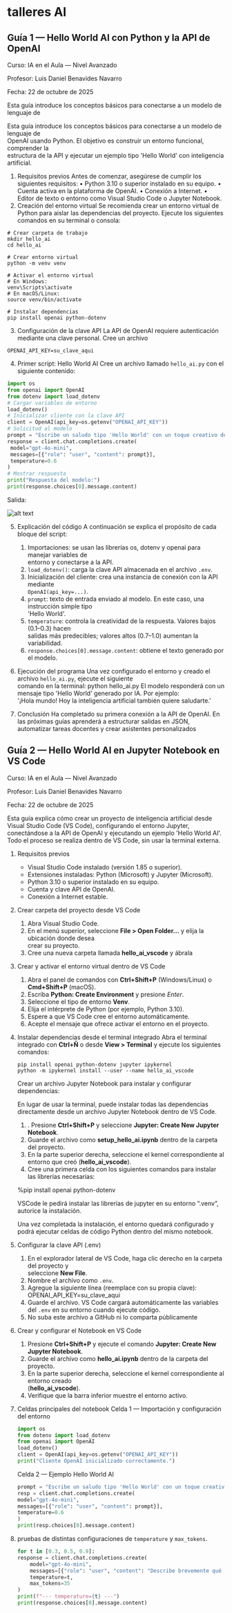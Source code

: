 # talleres AI 

## Guía 1 — Hello World AI con Python y la API de OpenAI

Curso:	IA	en	el	Aula	— Nivel	Avanzado		

Profesor:	Luis	Daniel	Benavides	Navarro

Fecha:	22	de	octubre	de	2025

Esta	guía	introduce	los	conceptos	básicos	para	conectarse	a	un	modelo	de	lenguaje	de

Esta	guía	introduce	los	conceptos	básicos	para	conectarse	a	un	modelo	de	lenguaje	de	
OpenAI	usando	Python.	El	objetivo	es	construir	un	entorno	funcional,	comprender	la	
estructura	de	la	API	y	ejecutar	un	ejemplo	tipo	'Hello	World'	con	inteligencia	artificial.

1. Requisitos previos
Antes	de	comenzar,	asegúrese	de	cumplir	los	siguientes	requisitos:
• Python	3.10	o	superior	instalado	en	su	equipo.
• Cuenta	activa	en	la	plataforma	de	OpenAI.
• Conexión	a	Internet.
• Editor	de	texto	o	entorno	como	Visual	Studio	Code	o	Jupyter	Notebook.
2. Creación del entorno virtual
Se	recomienda	crear	un	entorno	virtual	de	Python	para	aislar	las	dependencias	del	
proyecto.	Ejecute	los	siguientes	comandos	en	su	terminal	o	consola:

```
# Crear carpeta de trabajo
mkdir hello_ai
cd hello_ai
```

```
# Crear entorno virtual
python -m venv venv
```
```
# Activar el entorno virtual
# En Windows:
venv\Scripts\activate
# En macOS/Linux:
source venv/bin/activate
```

```
# Instalar dependencias
pip install openai python-dotenv
```

3. Configuración de la clave API
La	API	de	OpenAI	requiere	autenticación	mediante	una	clave	personal.	Cree	un	archivo

```
OPENAI_API_KEY=su_clave_aqui

```

4. Primer script: Hello World AI
Cree	un	archivo	llamado	`hello_ai.py`	con	el	siguiente	contenido:

``` python
import os
from openai import OpenAI
from dotenv import load_dotenv
# Cargar variables de entorno
load_dotenv()
# Inicializar cliente con la clave API
client = OpenAI(api_key=os.getenv("OPENAI_API_KEY"))
# Solicitud al modelo
prompt = "Escribe un saludo tipo 'Hello World' con un toque creativo de IA."
response = client.chat.completions.create(
 model="gpt-4o-mini",
 messages=[{"role": "user", "content": prompt}],
 temperature=0.6
)
# Mostrar respuesta
print("Respuesta del modelo:")
print(response.choices[0].message.content)

```

Salida:

![alt text](assets\salidaTaller1.png)


5. Explicación del código
A	continuación	se	explica	el	propósito	de	cada	bloque	del	script:

    1. Importaciones:	se	usan	las	librerías	os,	dotenv	y	openai	para	manejar	variables	de	
    entorno	y	conectarse	a	la	API.
    2. `load_dotenv()`:	carga	la	clave	API	almacenada	en	el	archivo	`.env`.
    3. Inicialización	del	cliente:	crea	una	instancia	de	conexión	con	la	API	mediante	
    `OpenAI(api_key=...)`.
    4. `prompt`:	texto	de	entrada	enviado	al	modelo.	En	este	caso,	una	instrucción	simple	tipo	
    'Hello	World'.
    5. `temperature`:	controla	la	creatividad	de	la	respuesta.	Valores	bajos	(0.1–0.3)	hacen	
    salidas	más	predecibles;	valores	altos	(0.7–1.0)	aumentan	la	variabilidad.
    6. `response.choices[0].message.content`:	obtiene	el	texto	generado	por	el	modelo.

6. Ejecución del programa
    Una	vez	configurado	el	entorno	y	creado	el	archivo	`hello_ai.py`,	ejecute	el	siguiente	
    comando	en	la	terminal:
    python hello_ai.py
    El	modelo	responderá	con	un	mensaje	tipo	'Hello	World'	generado	por	IA.	Por	ejemplo:	
    '¡Hola	mundo!	Hoy	la	inteligencia	artificial	también	quiere	saludarte.'

7. Conclusión
    Ha	completado	su	primera	conexión	a	la	API	de	OpenAI.	En	las	próximas	guías	aprenderá	a estructurar	salidas	en	JSON,	automatizar	tareas	docentes	y	crear	asistentes	personalizados


## Guía 2 — Hello World AI en Jupyter Notebook en VS Code

Curso:	IA	en	el	Aula	— Nivel	Avanzado		

Profesor:	Luis	Daniel	Benavides	Navarro

Fecha:	22	de	octubre	de	2025

Esta	guía	explica	cómo	crear	un	proyecto	de	inteligencia	artificial	desde	Visual	Studio	Code (VS	Code),	configurando	el	entorno	Jupyter,	conectándose	a	la	API	de	OpenAI	y	ejecutando	un	ejemplo	'Hello	World	AI'.	Todo	el	proceso	se	realiza	dentro	de	VS	Code,	sin	usar	la	terminal	externa.

1. Requisitos previos
    * Visual	Studio	Code	instalado	(versión	1.85	o	superior).
    * Extensiones	instaladas:	Python	(Microsoft)	y	Jupyter	(Microsoft).
    * Python	3.10	o	superior	instalado	en	su	equipo.
    * Cuenta	y	clave	API	de	OpenAI.
    * Conexión	a	Internet	estable.

2. Crear carpeta del proyecto desde VS Code
    1.	Abra	Visual	Studio	Code.
    2.	En	el	menú	superior,	seleccione	**File	>	Open	Folder...**	y	elija	la	ubicación	donde	desea	
    crear	su	proyecto.
    3.	Cree	una	nueva	carpeta	llamada	**hello_ai_vscode**	y	ábrala

3. Crear y activar el entorno virtual dentro de VS Code
    1.	Abra	el	panel	de	comandos	con	**Ctrl+Shift+P**	(Windows/Linux)	o	**Cmd+Shift+P**	
    (macOS).
    2.	Escriba	**Python:	Create	Environment**	y	presione	*Enter*.
    3.	Seleccione	el	tipo	de	entorno	**Venv**.
    4.	Elija	el	intérprete	de	Python	(por	ejemplo,	Python	3.10).
    5.	Espere	a	que	VS	Code	cree	el	entorno	automáticamente.
    6.	Acepte	el	mensaje	que	ofrece	activar	el	entorno	en	el	proyecto.

4. Instalar dependencias desde el terminal integrado
    Abra	el	terminal	integrado	con	**Ctrl+Ñ**	o	desde	**View	>	Terminal**	y	ejecute	los	
    siguientes	comandos:
    
    ```
    pip install openai python-dotenv jupyter ipykernel
    python -m ipykernel install --user --name hello_ai_vscode
    ```

    Crear un archivo Jupyter Notebook para instalar y configurar dependencias:

    En	lugar	de	usar	la	terminal,	puede	instalar	todas	las	dependencias	directamente	desde	un	archivo	Jupyter	Notebook	dentro	de	VS	Code.

    1. .	Presione	**Ctrl+Shift+P**	y	seleccione	**Jupyter:	Create	New	Jupyter	Notebook**.
    2.	Guarde	el	archivo	como	**setup_hello_ai.ipynb**	dentro	de	la	carpeta	del	proyecto.
    3.	En	la	parte	superior	derecha,	seleccione	el	kernel	correspondiente	al	entorno	que	creó (**hello_ai_vscode**).
    4.	Cree	una	primera	celda	con	los	siguientes	comandos	para	instalar	las	librerías	necesarias:

    %pip install openai python-dotenv 

    VSCode	le	pedirá	instalar	las	librerías	de	jupyter	en	su	entorno	“.venv”,	autorice	la instalación.	

    Una	vez	completada	la	instalación,	el	entorno	quedará	configurado	y	podrá	ejecutar	celdas de	código	Python	dentro	del	mismo	notebook.

5. Configurar la clave API (.env)
    1.	En	el	explorador	lateral	de	VS	Code,	haga	clic	derecho	en	la	carpeta	del	proyecto	y	
    seleccione	**New	File**.
    2.	Nombre	el	archivo	como	`.env`.
    3.	Agregue	la	siguiente	línea	(reemplace	con	su	propia	clave):
    OPENAI_API_KEY=su_clave_aqui
    4.	Guarde	el	archivo.	VS	Code	cargará	automáticamente	las	variables	del	`.env`	en	su	entorno	
    cuando	ejecute	código.
    5.	No	suba	este	archivo	a	GitHub	ni	lo	comparta	públicamente

6. Crear y configurar el Notebook en VS Code
    1.	Presione	**Ctrl+Shift+P**	y	ejecute	el	comando	**Jupyter:	Create	New	Jupyter	
    Notebook**.
    2.	Guarde	el	archivo	como	**hello_ai.ipynb**	dentro	de	la	carpeta	del	proyecto.
    3.	En	la	parte	superior	derecha,	seleccione	el	kernel	correspondiente	al	entorno	creado	
    (**hello_ai_vscode**).
    4.	Verifique	que	la	barra	inferior	muestre	el	entorno	activo.

7. Celdas principales del notebook
    Celda 1 — Importación y configuración del entorno

    ``` python
    import os
    from dotenv import load_dotenv
    from openai import OpenAI
    load_dotenv()
    client = OpenAI(api_key=os.getenv("OPENAI_API_KEY"))
    print("Cliente OpenAI inicializado correctamente.")
    ```

    Celda 2 — Ejemplo Hello World AI

    ``` python
    prompt = "Escribe un saludo tipo 'Hello World' con un toque creativo de IA."
    resp = client.chat.completions.create(
    model="gpt-4o-mini",
    messages=[{"role": "user", "content": prompt}],
    temperature=0.6
    )
    print(resp.choices[0].message.content)
    ```

8. 	pruebas de distintas configuraciones	de	`temperature`	y	`max_tokens`.	

    ``` python
    for t in [0.3, 0.5, 0.9]:
    response = client.chat.completions.create(
        model="gpt-4o-mini",
        messages=[{"role": "user", "content": "Describe brevemente qué es la IA."}],
        temperature=t,
        max_tokens=35
    )
    print(f"--- temperature={t} ---")
    print(response.choices[0].message.content)
    ```

